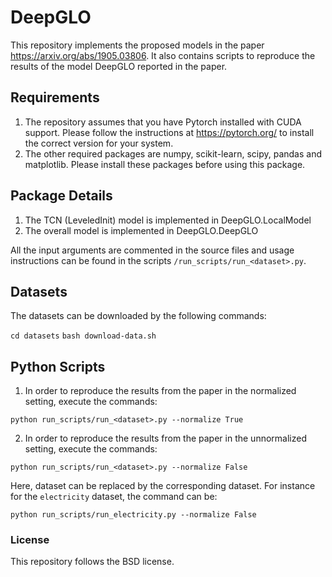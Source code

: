 # DeepGLO

This repository implements the proposed models in the paper https://arxiv.org/abs/1905.03806. It also contains scripts to reproduce the results of the model DeepGLO reported in the paper. 

## Requirements

1. The repository assumes that you have Pytorch installed with CUDA support. Please follow the instructions at https://pytorch.org/ to install the correct version for your system. 
2. The other required packages are numpy, scikit-learn, scipy, pandas and matplotlib. Please install these packages before using this package. 


## Package Details

1. The TCN (LeveledInit) model is implemented in DeepGLO.LocalModel
2. The overall model is implemented in DeepGLO.DeepGLO

All the input arguments are commented in the source files and usage instructions can be found in the scripts  `/run_scripts/run_<dataset>.py`. 


## Datasets

The datasets can be downloaded by the following commands:


`cd datasets`
`bash download-data.sh`


## Python Scripts

1. In order to reproduce the results from the paper in the normalized setting, execute the commands:

`python run_scripts/run_<dataset>.py --normalize True` 


2. In order to reproduce the results from the paper in the unnormalized setting, execute the commands:

`python run_scripts/run_<dataset>.py --normalize False` 


Here, dataset can be replaced by the corresponding dataset. For instance for the `electricity` dataset, the command can be: 

`python run_scripts/run_electricity.py --normalize False`

### License

This repository follows the BSD license. 


